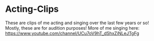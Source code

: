 # Acting-Clips
These are clips of me acting and singing over the last few years or so! Mostly, these are for audition purposes!
More of me singing here: https://www.youtube.com/channel/UCu7oV9hT_dShxZiNLeJTgFg
